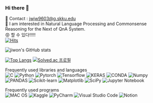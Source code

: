 ### Hi there 👋

<span> 💌 Contact : jwjw9603@g.skku.edu </span> <br>
<span> 🔎 I am interested in Natural Language Processing and Commonsense Reasoning for the Next of QnA System. </span> <br>
<span> :rage: 할 수 있다!!!!!</span> <br>
[![Hits](https://hits.seeyoufarm.com/api/count/incr/badge.svg?url=https%3A%2F%2Fgithub.com%2Fjw9603&count_bg=%2379C83D&title_bg=%23555555&icon=cliqz.svg&icon_color=%23E7E7E7&title=hits&edge_flat=false)](https://hits.seeyoufarm.com)

![jiwon's GitHub stats](https://github-readme-stats.vercel.app/api?username=jw9603&show_icons=true&theme=material-palenight)

[![Top Langs](https://github-readme-stats.vercel.app/api/top-langs/?username=jw9603&layout=compact&theme=material-palenight&langs_count=8)](https://github.com/anuraghazra/github-readme-stats)
[![Solved.ac
프로필](http://mazassumnida.wtf/api/v2/generate_badge?boj=jwjw9603)](https://solved.ac/jwjw9603)

Frequently used libraries and languages <br>
![C](https://img.shields.io/badge/C-00599C?style=for-the-badge&logo=c&logoColor=white)
![Python](https://img.shields.io/badge/-Python-007ACC?style=for-the-badge&logo=Python)
![Pytorch](https://img.shields.io/badge/-Pytorch-46a2f1?style=for-the-badge&logo=Pytorch&logoColor=ffffff)
![Tensorflow](https://img.shields.io/badge/TensorFlow-FF6F00?style=for-the-badge&logo=tensorflow&logoColor=white)
![KERAS](https://img.shields.io/badge/Keras-FF0000?style=for-the-badge&logo=keras&logoColor=white)
![CONDA](https://img.shields.io/badge/conda-342B029.svg?&style=for-the-badge&logo=anaconda&logoColor=white)
![Numpy](https://img.shields.io/badge/Numpy-777BB4?style=for-the-badge&logo=numpy&logoColor=white)
![PANDAS](https://img.shields.io/badge/Pandas-2C2D72?style=for-the-badge&logo=pandas&logoColor=white)
![Scikit-learn](https://img.shields.io/badge/scikit_learn-F7931E?style=for-the-badge&logo=scikit-learn&logoColor=white)
![Matplotlib](https://img.shields.io/badge/Matplotlib-%23ffffff.svg?style=for-the-badge&logo=Matplotlib&logoColor=black)
![SciPy](https://img.shields.io/badge/SciPy-%230C55A5.svg?style=for-the-badge&logo=scipy&logoColor=%white)
![Jupyter Notebook](https://img.shields.io/badge/jupyter-%23FA0F00.svg?style=for-the-badge&logo=jupyter&logoColor=white)

Frequently used programs <br>
![MAC OS](https://img.shields.io/badge/mac%20os-000000?style=for-the-badge&logo=apple&logoColor=white)
![Kaggle](https://img.shields.io/badge/Kaggle-035a7d?style=for-the-badge&logo=kaggle&logoColor=whi)
![PyCharm](https://img.shields.io/badge/pycharm-143?style=for-the-badge&logo=pycharm&logoColor=black&color=black&labelColor=green)
![Visual Studio Code](https://img.shields.io/badge/Visual%20Studio%20Code-0078d7.svg?style=for-the-badge&logo=visual-studio-code&logoColor=white)
![Notion](https://img.shields.io/badge/Notion-%23000000.svg?style=for-the-badge&logo=notion&logoColor=white)


